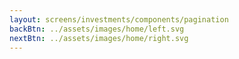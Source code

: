 ```yaml
---
layout: screens/investments/components/pagination
backBtn: ../assets/images/home/left.svg
nextBtn: ../assets/images/home/right.svg
---
```

